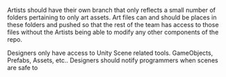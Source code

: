 Artists should have their own branch that only reflects a small number of folders pertaining to only art assets. Art files can and should be places in these folders and pushed so that the rest of the team has access to those files without the Artists being able to modify any other components of the repo.

Designers only have access to Unity Scene related tools. GameObjects, Prefabs, Assets, etc.. Designers should notify programmers when scenes are safe to 
